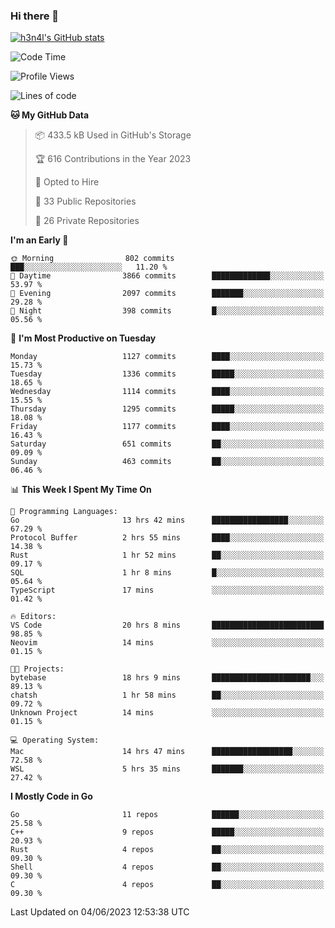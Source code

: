 ### Hi there 👋

[![h3n4l's GitHub stats](https://github-readme-stats.vercel.app/api?username=h3n4l&count_private=true&show_icons=true&theme=radical)](https://github.com/h3n4l/github-readme-stats)

<!--START_SECTION:waka-->
![Code Time](http://img.shields.io/badge/Code%20Time-1%2C270%20hrs%2038%20mins-blue)

![Profile Views](http://img.shields.io/badge/Profile%20Views-2-blue)

![Lines of code](https://img.shields.io/badge/From%20Hello%20World%20I%27ve%20Written-3.2%20million%20lines%20of%20code-blue)

**🐱 My GitHub Data** 

> 📦 433.5 kB Used in GitHub's Storage 
 > 
> 🏆 616 Contributions in the Year 2023
 > 
> 💼 Opted to Hire
 > 
> 📜 33 Public Repositories 
 > 
> 🔑 26 Private Repositories 
 > 
**I'm an Early 🐤** 

```text
🌞 Morning                802 commits         ███░░░░░░░░░░░░░░░░░░░░░░   11.20 % 
🌆 Daytime                3866 commits        █████████████░░░░░░░░░░░░   53.97 % 
🌃 Evening                2097 commits        ███████░░░░░░░░░░░░░░░░░░   29.28 % 
🌙 Night                  398 commits         █░░░░░░░░░░░░░░░░░░░░░░░░   05.56 % 
```
📅 **I'm Most Productive on Tuesday** 

```text
Monday                   1127 commits        ████░░░░░░░░░░░░░░░░░░░░░   15.73 % 
Tuesday                  1336 commits        █████░░░░░░░░░░░░░░░░░░░░   18.65 % 
Wednesday                1114 commits        ████░░░░░░░░░░░░░░░░░░░░░   15.55 % 
Thursday                 1295 commits        █████░░░░░░░░░░░░░░░░░░░░   18.08 % 
Friday                   1177 commits        ████░░░░░░░░░░░░░░░░░░░░░   16.43 % 
Saturday                 651 commits         ██░░░░░░░░░░░░░░░░░░░░░░░   09.09 % 
Sunday                   463 commits         ██░░░░░░░░░░░░░░░░░░░░░░░   06.46 % 
```


📊 **This Week I Spent My Time On** 

```text
💬 Programming Languages: 
Go                       13 hrs 42 mins      █████████████████░░░░░░░░   67.29 % 
Protocol Buffer          2 hrs 55 mins       ████░░░░░░░░░░░░░░░░░░░░░   14.38 % 
Rust                     1 hr 52 mins        ██░░░░░░░░░░░░░░░░░░░░░░░   09.17 % 
SQL                      1 hr 8 mins         █░░░░░░░░░░░░░░░░░░░░░░░░   05.64 % 
TypeScript               17 mins             ░░░░░░░░░░░░░░░░░░░░░░░░░   01.42 % 

🔥 Editors: 
VS Code                  20 hrs 8 mins       █████████████████████████   98.85 % 
Neovim                   14 mins             ░░░░░░░░░░░░░░░░░░░░░░░░░   01.15 % 

🐱‍💻 Projects: 
bytebase                 18 hrs 9 mins       ██████████████████████░░░   89.13 % 
chatsh                   1 hr 58 mins        ██░░░░░░░░░░░░░░░░░░░░░░░   09.72 % 
Unknown Project          14 mins             ░░░░░░░░░░░░░░░░░░░░░░░░░   01.15 % 

💻 Operating System: 
Mac                      14 hrs 47 mins      ██████████████████░░░░░░░   72.58 % 
WSL                      5 hrs 35 mins       ███████░░░░░░░░░░░░░░░░░░   27.42 % 
```

**I Mostly Code in Go** 

```text
Go                       11 repos            ██████░░░░░░░░░░░░░░░░░░░   25.58 % 
C++                      9 repos             █████░░░░░░░░░░░░░░░░░░░░   20.93 % 
Rust                     4 repos             ██░░░░░░░░░░░░░░░░░░░░░░░   09.30 % 
Shell                    4 repos             ██░░░░░░░░░░░░░░░░░░░░░░░   09.30 % 
C                        4 repos             ██░░░░░░░░░░░░░░░░░░░░░░░   09.30 % 
```




 Last Updated on 04/06/2023 12:53:38 UTC
<!--END_SECTION:waka-->

